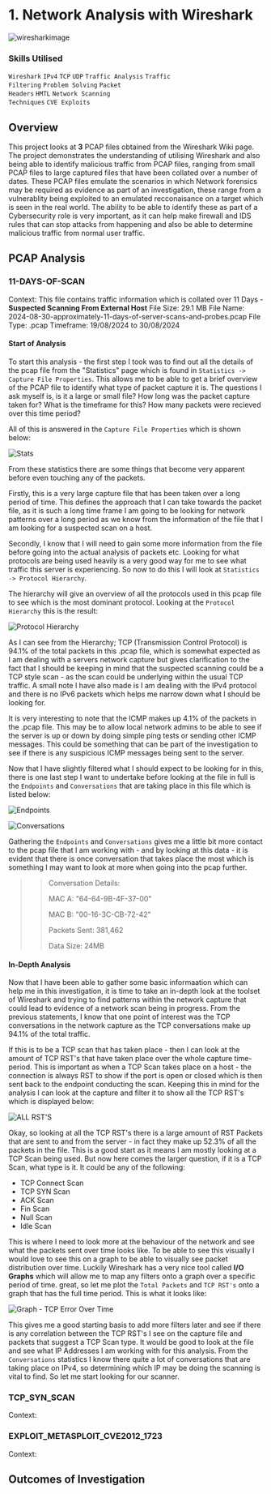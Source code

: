 # 1. Network Analysis with Wireshark

![wiresharkimage](https://github.com/user-attachments/assets/3b9b807c-2c52-4498-9e8e-b389d03e88d3)

### Skills Utilised

<code>Wireshark</code> <code>IPv4</code> <code>TCP</code> <code>UDP</code> <code>Traffic Analysis</code> <code>Traffic Filtering</code> <code>Problem Solving</code> <code>Packet Headers</code> <code>HMTL</code> <code>Network Scanning Techniques</code> <code>CVE Exploits</code>  

## Overview

This project looks at **3** PCAP files obtained from the Wireshark Wiki page. The project demonstrates the understanding of utilising Wireshark and also being able to identify malicious traffic from PCAP files, ranging from small PCAP files to large captured files that have been collated over a number of dates. These PCAP files emulate the scenarios in which Network forensics may be required as evidence as part of an investigation, these range from a vulnerablity being exploited to an emulated recconaisance on a target which is seen in the real world. The ability to be able to identify these as part of a Cybersecurity role is very important, as it can help make firewall and IDS rules that can stop attacks from happening and also be able to determine malicious traffic from normal user traffic.

## PCAP Analysis 

### 11-DAYS-OF-SCAN

Context: This file contains traffic information which is collated over 11 Days - **Suspected Scanning From External Host**
File Size: 29.1 MB
File Name: 2024-08-30-approximately-11-days-of-server-scans-and-probes.pcap
File Type: .pcap
Timeframe: 19/08/2024 to 30/08/2024

#### Start of Analysis

To start this analysis - the first step I took was to find out all the details of the pcap file from the "Statistics" page which is found in <code>Statistics -> Capture File Properties</code>. This allows me to be able to get a brief overview of the PCAP file to identify what type of packet capture it is. The questions I ask myself is, is it a large or small file?  How long was the packet capture taken for? What is the timeframe for this? How many packets were recieved over this time period? 

All of this is answered in the <code>Capture File Properties</code> which is shown below:

![Stats](https://github.com/user-attachments/assets/032a11c9-5348-4c79-b96f-0ca4c99c42b0)

From these statistics there are some things that become very apparent before even touching any of the packets. 

Firstly, this is a very large capture file that has been taken over a long period of time. This defines the approach that I can take towards the packet file, as it is such a long time frame I am going to be looking for network patterns over a long period as we know from the information of the file that I am looking for a suspected scan on a host. 

Secondly, I know that I will need to gain some more information from the file before going into the actual analysis of packets etc. Looking for what protocols are being used heavily is a very good way for me to see what traffic this server is experiencing. So now to do this I will look at <code>Statistics -> Protocol Hierarchy</code>. 

The hierarchy will give an overview of all the protocols used in this pcap file to see which is the most dominant protocol. Looking at the <code>Protocol Hierarchy</code> this is the result:

![Protocol Hierarchy](https://github.com/user-attachments/assets/1d0b3395-1f87-4d4f-8577-4cac3d5733ad)

As I can see from the Hierarchy; TCP (Transmission Control Protocol) is 94.1% of the total packets in this .pcap file, which is somewhat expected as I am dealing with a servers network capture but gives clarification to the fact that I should be keeping in mind that the suspected scanning could be a TCP style scan - as the scan could be underlying within the usual TCP traffic. A small note I have also made is I am dealing with the IPv4 protocol and there is no IPv6 packets which helps me narrow down what I should be looking for. 

It is very interesting to note that the ICMP makes up 4.1% of the packets in the .pcap file.  This may be to allow local network admins to be able to see if the server is up or down by doing simple ping tests or sending other ICMP messages. This could be something that can be part of the investigation to see if there is any suspicious ICMP messages being sent to the server.

Now that I have slightly filtered what I should expect to be looking for in this, there is one last step I want to undertake before looking at the file in full is the <code>Endpoints</code> and <code>Conversations</code> that are taking place in this file which is listed below:

![Endpoints](https://github.com/user-attachments/assets/f68d4e29-c55c-4eba-b592-45eb183a5add)


![Conversations](https://github.com/user-attachments/assets/5405bc39-fdac-41e5-b2de-0e0a6a8386c9)

Gathering the <code>Endpoints</code> and <code>Conversations</code> gives me a little bit more contact to the pcap file that I am working with - and by looking at this data - it is evident that there is once conversation that takes place the most which is something I may want to look at more when going into the pcap further.

>> <p>Conversation Details:</p>
>> <p>MAC A: "64-64-9B-4F-37-00"</p> 
>> <p>MAC B: "00-16-3C-CB-72-42"</p>
>> <p>Packets Sent: 381,462</p>
>> <p>Data Size: 24MB</p>

#### In-Depth Analysis

Now that I have been able to gather some basic informaation which can help me in this investigation, it is time to take an in-depth look at the toolset of Wireshark and trying to find patterns within the network capture that could lead to evidence of a network scan being in progress. From the previous statements, I know that one point of interest was the TCP conversations in the network capture as the TCP conversations make up 94.1% of the total traffic.

If this is to be a TCP scan that has taken place - then I can look at the amount of TCP RST's that have taken place over the whole capture time-period. This is important as when a TCP Scan takes place on a host - the connection is always RST to show if the port is open or closed which is then sent back to the endpoint conducting the scan. Keeping this in mind for the analysis I can look at the capture and filter it to show all the TCP RST's which is displayed below:

![ALL RST'S](https://github.com/user-attachments/assets/bb5ae5f2-33a1-427c-87e5-0a678c0bec97)

Okay, so looking at all the TCP RST's there is a large amount of RST Packets that are sent to and from the server - in fact they make up 52.3% of all the packets in the file. This is a good start as it means I am mostly looking at a TCP Scan being used. But now here comes the larger question, if it is a TCP Scan, what type is it. It could be any of the following:

- TCP Connect Scan
- TCP SYN Scan
- ACK Scan
- Fin Scan
- Null Scan
- Idle Scan

This is where I need to look more at the behaviour of the network and see what the packets sent over time looks like. To be able to see this visually I would love to see this on a graph to be able to visually see packet distribution over time. Luckily Wireshark has a very nice tool called **I/O Graphs** which will allow me to map any filters onto a graph over a specific period of time. great, so let me plot the <code>Total Packets</code> and <code>TCP RST's</code> onto a graph that has the full time period. This is what it looks like:

![Graph - TCP Error Over Time](https://github.com/user-attachments/assets/5cce79a4-0d7c-4f8d-bdfb-018fe19fa891)

This gives me a good starting basis to add more filters later and see if there is any correlation between the TCP RST's I see on the capture file and packets that suggest a TCP Scan type. It would be good to look at the file and see what IP Addresses I am working with for this analysis. From the <code>Conversations</code> statistics I know there quite a lot of conversations that are taking place on IPv4, so determining which IP may be doing the scanning is vital to find. So let me start looking for our scanner.

### TCP_SYN_SCAN

Context:

### EXPLOIT_METASPLOIT_CVE2012_1723


Context:

## Outcomes of Investigation





